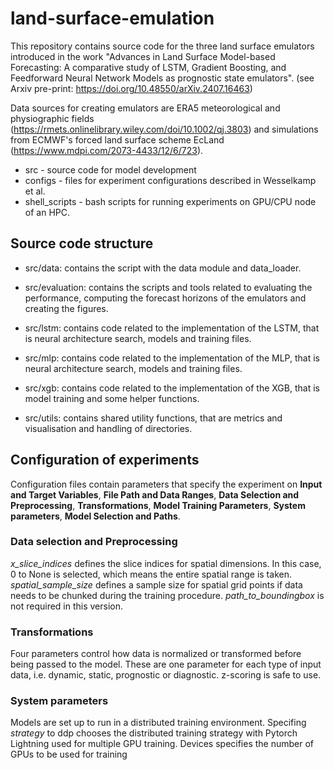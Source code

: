# land-surface-emulation

This repository contains source code for the three land surface emulators introduced in the work "Advances in Land Surface Model-based Forecasting: A comparative study of LSTM, Gradient Boosting, and Feedforward Neural Network Models as prognostic state emulators". (see Arxiv pre-print: https://doi.org/10.48550/arXiv.2407.16463)

Data sources for creating emulators are ERA5 meteorological and physiographic fields (https://rmets.onlinelibrary.wiley.com/doi/10.1002/qj.3803) and simulations from ECMWF's forced land surface scheme EcLand (https://www.mdpi.com/2073-4433/12/6/723).

- src - source code for model development
- configs - files for experiment configurations described in Wesselkamp et al.
- shell_scripts - bash scripts for running experiments on GPU/CPU node of an HPC.

## Source code structure 

- src/data: contains the script with the data module and data_loader.

- src/evaluation: contains the scripts and tools related to evaluating the performance, computing the forecast horizons of the emulators and creating the figures.
  
- src/lstm: contains code related to the implementation of the LSTM, that is neural architecture search, models and training files.

- src/mlp: contains code related to the implementation of the MLP, that is neural architecture search, models and training files.

- src/xgb: contains code related to the implementation of the XGB, that is model training and some helper functions.

- src/utils: contains shared utility functions, that are metrics and visualisation and handling of directories.


## Configuration of experiments

Configuration files contain parameters that specify the experiment on **Input and Target Variables**, **File Path and Data Ranges**, **Data Selection and Preprocessing**, **Transformations**, **Model Training Parameters**, **System parameters**, **Model Selection and Paths**.

### Data selection and Preprocessing

*x_slice_indices* defines the slice indices for spatial dimensions. In this case, 0 to None is selected, which means the entire spatial range is taken. 
*spatial_sample_size* defines a sample size for spatial grid points if data needs to be chunked during the training procedure.
*path_to_boundingbox* is not required in this version.

### Transformations

Four parameters control how data is normalized or transformed before being passed to the model. These are one parameter for each type of input data, i.e. dynamic, static, prognostic or diagnostic. z-scoring is safe to use.

### System parameters

Models are set up to run in a distributed training environment. Specifing *strategy* to ddp chooses the distributed training strategy with Pytorch Lightning used for multiple GPU training. Devices specifies the number of GPUs to be used for training 
